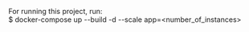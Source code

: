 For running this project, run:  
    $ docker-compose up --build -d --scale app=<number_of_instances>

